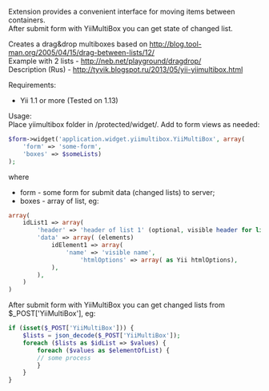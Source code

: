 Extension provides a convenient interface for moving items between containers.<br/>
After submit form with YiiMultiBox you can get state of changed list.<br/>

Creates a drag&drop multiboxes based on http://blog.tool-man.org/2005/04/15/drag-between-lists/12/<br/>
Example with 2 lists - http://neb.net/playground/dragdrop/<br/>
Description (Rus) - http://tyvik.blogspot.ru/2013/05/yii-yiimultibox.html

Requirements:
 - Yii 1.1 or more (Tested on 1.13)

Usage:<br/>
Place yiimultibox folder in /protected/widget/. Add to form views as needed:

```php
$form->widget('application.widget.yiimultibox.YiiMultiBox', array(
    'form' => 'some-form',
    'boxes' => $someLists)
);
```

where
 - form - some form for submit data (changed lists) to server;
 - boxes - array of list, eg:

```php
array(
    idList1 => array(
        'header' => 'header of list 1' (optional, visible header for list),
        'data' => array( (elements)
            idElement1 => array(
                'name' => 'visible name',
                    'htmlOptions' => array( as Yii htmlOptions),
            ),
        ),
    )
)
```

After submit form with YiiMultiBox you can get changed lists from $_POST['YiiMultiBox'], eg:<br/>
```php
if (isset($_POST['YiiMultiBox'])) {
    $lists = json_decode($_POST['YiiMultiBox']);
    foreach ($lists as $idList => $values) {
        foreach ($values as $elementOfList) {
        // some process
        }
    }
}
```
